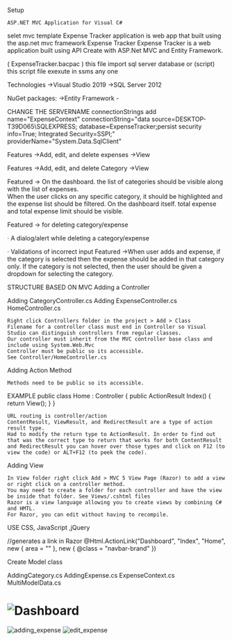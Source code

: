 Setup
  
    ASP.NET MVC Application for Visual C#
   selet mvc template
   Expense Tracker application is web app that built using the asp.net mvc framework 
   Expense Tracker Expense Tracker is a web application built using  API Create with ASP.Net MVC and Entity Framework.
   
   ( ExpenseTracker.bacpac )  this file import sql server database
   or
    (script) this script file exexute in ssms
    any one 


Technologies ->Visual Studio 2019 ->SQL Server 2012

NuGet packages: ->Entity Framework -
    
  CHANGE THE SERVERNAME
     connectionStrings
     add name="ExpenseContext" connectionString="data source=DESKTOP-T39D065\SQLEXPRESS;    database=ExpenseTracker;persist security info=True;     Integrated Security=SSPI;" providerName="System.Data.SqlClient" 
     
   

Features ->Add, edit, and delete expenses ->View 
 
Features ->Add, edit, and delete Category ->View

Featured -> On the dashboard. the list of categories should be visible along with the list of expenses.  
           When the user clicks on any specific category, it should be highlighted and the expense list should be filtered. 
          On the dashboard itself. total expense and total expense limit should be visible.
   
Featured -> for deleting category/expense

·         A dialog/alert while deleting a category/expense

·         Validations of incorrect input
Featured ->When user adds and expense, if the category is selected then the expense should be added in that category only. If the category is not selected, then the user should be given a dropdown for selecting the category.

STRUCTURE BASED ON MVC
Adding a Controller

 Adding CategoryController.cs
 Adding ExpenseController.cs
 HomeController.cs

    Right click Controllers folder in the project > Add > Class
    Filename for a controller class must end in Controller so Visual Studio can distinguish controllers from regular classes.
    Our controller must inherit from the MVC controller base class and include using System.Web.Mvc
    Controller must be public so its accessible.
    See Controller/HomeController.cs

Adding Action Method

    Methods need to be public so its accessible.
   
 EXAMPLE
    public class Home : Controller
    {
        public ActionResult Index()
        {
            return View();
        }
    }

    URL routing is controller/action
    ContentResult, ViewResult, and RedirectResult are a type of action result type.
    Had to modify the return type to ActionResult. In order to find out that was the correct type to return that works for both ContentResult and RedirectResult you can hover over those types and click on F12 (to view the code) or ALT+F12 (to peek the code).

Adding View

    In View folder right click Add > MVC 5 View Page (Razor) to add a view or right click on a controller method.
    You may need to create a folder for each controller and have the view be inside that folder. See Views/.cshtml files
    Razor is a view language allowing you to create views by combining C# and HMTL.
    For Razor, you can edit without having to recompile.
    

USE CSS, JavaScript ,jQuery 

//generates a link in Razor
@Html.ActionLink("Dashboard", "Index", "Home", new { area = "" }, new { @class = "navbar-brand" })

Create  Model class

AddingCategory.cs
AddingExpense.cs
ExpenseContext.cs
MultiModelData.cs

   

    

# ![Dashboard](https://user-images.githubusercontent.com/122620403/212378654-29561907-ef38-4197-beb7-71e2d66cc4d5.png)
![adding_expense](https://user-images.githubusercontent.com/122620403/212378690-e62ff977-b1f4-4419-95f8-f95281a53b1c.png)
![edit_expense](https://user-images.githubusercontent.com/122620403/212378732-def20ce9-42b5-4ac3-a1cd-262829cf449a.png)

